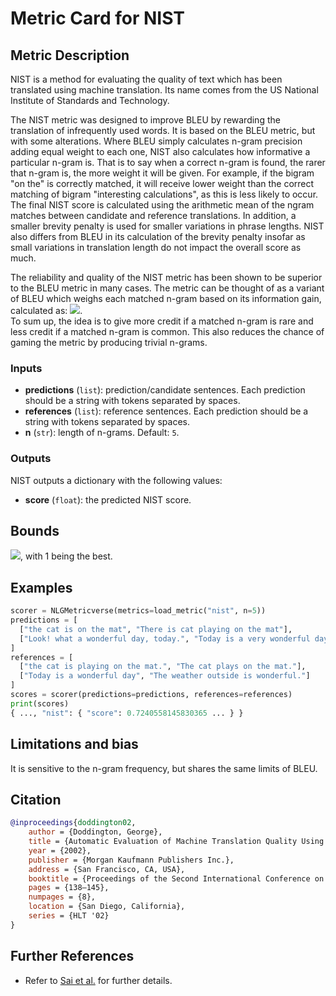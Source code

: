 # Metric Card for NIST

## Metric Description
NIST is a method for evaluating the quality of text which has been translated using machine translation.
Its name comes from the US National Institute of Standards and Technology.

The NIST metric was designed to improve BLEU by rewarding the translation of infrequently used words.
It is based on the BLEU metric, but with some alterations. 
Where BLEU simply calculates n-gram precision adding equal weight to each one, NIST also calculates how informative a particular n-gram is.
That is to say when a correct n-gram is found, the rarer that n-gram is, the more weight it will be given.
For example, if the bigram "on the" is correctly matched, it will receive lower weight than the correct matching of bigram "interesting calculations", as this is less likely to occur.
The final NIST score is calculated using the arithmetic mean of the ngram matches between candidate and reference translations.
In addition, a smaller brevity penalty is used for smaller variations in phrase lengths.
NIST also differs from BLEU in its calculation of the brevity penalty insofar as small variations in translation length do not impact the overall score as much.

The reliability and quality of the NIST metric has been shown to be superior to the BLEU metric in many cases.
The metric can be thought of as a variant of BLEU which weighs each matched n-gram based on its information gain, calculated as:
<img src="https://render.githubusercontent.com/render/math?math={Info(n-gram) = Info(w_1,\dots,w_n) = log_2 \frac{|\text{occurences of} w_1,\dots,w_{n-1}|}{|\text{occurences of} w_1,\dots,w_n|}}">.<br>
To sum up, the idea is to give more credit if a matched n-gram is rare and less credit if a matched n-gram is common.
This also reduces the chance of gaming the metric by producing trivial n-grams.

### Inputs
- **predictions** (`list`): prediction/candidate sentences. Each prediction should be a string with tokens separated by spaces.
- **references** (`list`): reference sentences. Each prediction should be a string with tokens separated by spaces.
- **n** (`str`): length of n-grams. Default: `5`.

### Outputs
NIST outputs a dictionary with the following values:
- **score** (`float`): the predicted NIST score.

## Bounds
<img src="https://render.githubusercontent.com/render/math?math={[0, 1]}">, with 1 being the best.

## Examples
```python
scorer = NLGMetricverse(metrics=load_metric("nist", n=5))
predictions = [
  ["the cat is on the mat", "There is cat playing on the mat"],
  ["Look! what a wonderful day, today.", "Today is a very wonderful day"]
]
references = [
  ["the cat is playing on the mat.", "The cat plays on the mat."], 
  ["Today is a wonderful day", "The weather outside is wonderful."]
]
scores = scorer(predictions=predictions, references=references)
print(scores)
{ ..., "nist": { "score": 0.7240558145830365 ... } }
```

## Limitations and bias
It is sensitive to the n-gram frequency, but shares the same limits of BLEU.

## Citation
```bibtex
@inproceedings{doddington02,
    author = {Doddington, George},
    title = {Automatic Evaluation of Machine Translation Quality Using N-Gram Co-Occurrence Statistics},
    year = {2002},
    publisher = {Morgan Kaufmann Publishers Inc.},
    address = {San Francisco, CA, USA},
    booktitle = {Proceedings of the Second International Conference on Human Language Technology Research},
    pages = {138–145},
    numpages = {8},
    location = {San Diego, California},
    series = {HLT '02}
}
```

## Further References
- Refer to [Sai et al.](https://arxiv.org/pdf/2008.12009.pdf) for further details.
